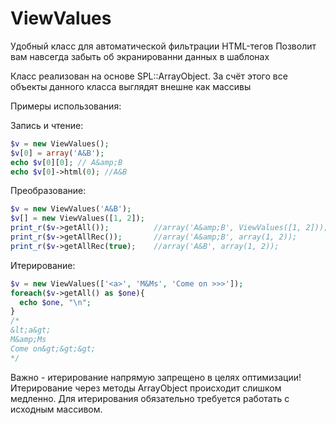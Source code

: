 ViewValues
==========

Удобный класс для автоматической фильтрации HTML-тегов
Позволит вам навсегда забыть об экранированни данных в шаблонах

Класс реализован на основе SPL::ArrayObject. За счёт этого все объекты данного класса выглядят внешне как массивы

Примеры использования:

Запись и чтение:
```php
$v = new ViewValues();
$v[0] = array('A&B');
echo $v[0][0]; // A&amp;B
echo $v[0]->html(0); //A&B
```

Преобразование:
```php
$v = new ViewValues('A&B');
$v[] = new ViewValues([1, 2]);
print_r($v->getAll());          //array('A&amp;B', ViewValues([1, 2]));
print_r($v->getAllRec());       //array('A&amp;B', array(1, 2));
print_r($v->getAllRec(true);    //array('A&B', array(1, 2));
```

Итерирование:
```php
$v = new ViewValues(['<a>', 'M&Ms', 'Come on >>>']);
foreach($v->getAll() as $one){
  echo $one, "\n";
}
/*
&lt;a&gt;
M&amp;Ms
Come on&gt;&gt;&gt;
*/
```

Важно - итерирование напрямую запрещено в целях оптимизации! Итерирование через методы ArrayObject происходит слишком медленно. Для итерирования обязательно требуется работать с исходным массивом.
